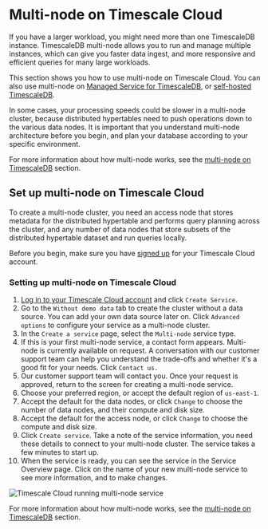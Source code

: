 # Multi-node on Timescale Cloud
If you have a larger workload, you might need more than one TimescaleDB
instance. TimescaleDB multi-node allows you to run and manage multiple
instances, which can give you faster data ingest, and more responsive and
efficient queries for many large workloads.

This section shows you how to use multi-node on Timescale Cloud. You can also
use multi-node on [Managed Service for TimescaleDB][multinode-mst], or
[self-hosted TimescaleDB][multinode-timescaledb].

<highlight type="important">
In some cases, your processing speeds could be slower in a multi-node cluster,
because distributed hypertables need to push operations down to the various data
nodes. It is important that you understand multi-node architecture before you
begin, and plan your database according to your specific environment.
</highlight>

For more information about how multi-node works, see the
[multi-node on TimescaleDB][multinode-timescaledb] section.

## Set up multi-node on Timescale Cloud
To create a multi-node cluster, you need an access node that stores metadata
for the distributed hypertable and performs query planning across the cluster,
and any number of data nodes that store subsets of the distributed hypertable
dataset and run queries locally.

Before you begin, make sure you have [signed up][cloud-signup] for your
Timescale Cloud account.

<procedure>

### Setting up multi-node on Timescale Cloud

1.  [Log in to your Timescale Cloud account][cloud-login] and click `Create
    Service`.
1.  Go to the `Without demo data` tab to create the cluster without a data
    source. You can add your own data source later on. Click `Advanced options`
    to configure your service as a multi-node cluster.
1.  In the `Create a service` page, select the `Multi-node` service type.
1.  If this is your first multi-node service, a contact form appears. Multi-node
    is currently available on request. A conversation with our customer support
    team can help you understand the trade-offs and whether it's a good fit for
    your needs. Click `Contact us.`
1.  Our customer support team will contact you. Once your request is approved,
    return to the screen for creating a multi-node service.
1.  Choose your preferred region, or accept the default region of `us-east-1`.
1.  Accept the default for the data nodes, or click `Change` to choose the
    number of data nodes, and their compute and disk size.
1.  Accept the default for the access node, or click `Change` to choose the
    compute and disk size.
1.  Click `Create service`. Take a note of the service information, you need
    these details to connect to your multi-node cluster. The service takes a few
    minutes to start up.
1.  When the service is ready, you can see the service in the Service Overview
    page. Click on the name of your new multi-node service to see more
    information, and to make changes.

<img class="main-content__illustration" src="https://s3.amazonaws.com/assets.timescale.com/docs/images/tsc-running-service-multinode.png" alt="Timescale Cloud running multi-node service"/>

</procedure>

For more information about how multi-node works, see the
[multi-node on TimescaleDB][multinode-timescaledb] section.

[multinode-timescaledb]: /timescaledb/:currentVersion:/how-to-guides/multinode-timescaledb/
[multinode-mst]: /mst/:currentVersion:/mst-multi-node/
[cloud-login]: https://console.cloud.timescale.com/
[cloud-signup]: https://www.timescale.com/timescale-signup
